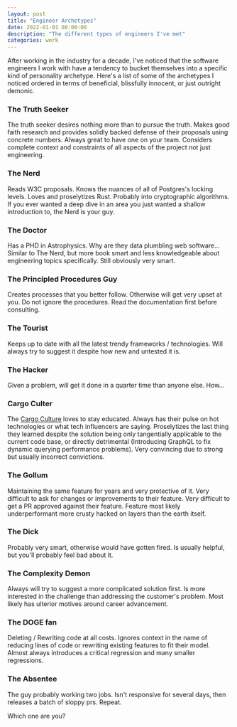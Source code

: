 ```yaml
---
layout: post
title: "Engineer Archetypes"
date: 2022-01-01 08:00:00
description: "The different types of engineers I've met"
categories: work
---
```


After working in the industry for a decade, I've noticed that the software engineers I work with have a tendency to bucket themselves into a specific kind of personality archetype. 
Here's a list of some of the archetypes I noticed ordered in terms of beneficial, blissfully innocent, or just outright demonic.

### The Truth Seeker
The truth seeker desires nothing more than to pursue the truth. Makes good faith research and provides solidly backed defense of their proposals using concrete numbers. Always great to have one on your team. Considers complete context and constraints of all aspects of the project not just engineering.

### The Nerd
Reads W3C proposals. Knows the nuances of all of Postgres's locking levels. Loves and proselytizes Rust. Probably into cryptographic algorithms. If you ever wanted a deep dive in an area you just wanted a shallow introduction to, the Nerd is your guy. 

### The Doctor
Has a PHD in Astrophysics. Why are they data plumbling web software... Similar to The Nerd, but more book smart and less knowledgeable about engineering topics specifically. Still obviously very smart.

### The Principled Procedures Guy
Creates processes that you better follow. Otherwise will get very upset at you. Do not ignore the procedures. Read the documentation first before consulting.

### The Tourist
Keeps up to date with all the latest trendy frameworks / technologies. Will always try to suggest it despite how new and untested it is.

### The Hacker
Given a problem, will get it done in a quarter time than anyone else. How...

### Cargo Culter
The [Cargo Culture](https://en.wikipedia.org/wiki/Cargo_cult) loves to stay educated. Always has their pulse on hot technologies or what tech influencers are saying. Proselytizes the last thing they learned despite the solution being only tangentially applicable to the current code base, or directly detrimental (Introducing GraphQL to fix dynamic querying performance problems). Very convincing due to strong but usually incorrect convictions.

### The Gollum
Maintaining the same feature for years and very protective of it. Very difficult to ask for changes or improvements to their feature. Very difficult to get a PR approved against their feature. Feature most likely underperformant more crusty hacked on layers than the earth itself.

### The Dick
Probably very smart, otherwise would have gotten fired. Is usually helpful, but you'll probably feel bad about it.

### The Complexity Demon
Always will try to suggest a more complicated solution first. Is more interested in the challenge than addressing the customer's problem. Most likely has ulterior motives around career advancement.

### The DOGE fan
Deleting / Rewriting code at all costs. Ignores context in the name of reducing lines of code or rewriting existing features to fit their model. Almost always introduces a critical regression and many smaller regressions.

### The Absentee
The guy probably working two jobs. Isn't responsive for several days, then releases a batch of sloppy prs. Repeat.


Which one are you?